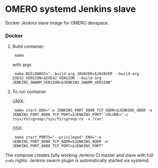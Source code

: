 OMERO systemd Jenkins slave
===========================

Docker Jenkins slave image for OMERO devspace.

###  Docker

1. Build container:

        make

    with args

        make BUILDARGS="--build-arg JAVAVER=$JAVAVER --build-arg EXE4J_VERSION=$EXE4J_VERSION --build-arg JENKINS_SWARM_VERSION=$JENKINS_SWARM_VERSION"

2. To run container

    UNIX:

        make start ENV="-e JENKINS_PORT_8080_TCP_ADDR=$JENKINS_ADDR -e JENKINS_PORT_8080_TCP_PORT=$JENKINS_PORT" VOLUME="-v /sys/fs/cgroup:/sys/fs/cgroup:ro -v /run"

    OSX:

        make start PORTS="--privileged" ENV="-e JENKINS_PORT_8080_TCP_ADDR=$JENKINS_ADDR -e JENKINS_PORT_8080_TCP_PORT=$JENKINS_PORT"

The compose creates fully working Jenkins CI master and slave with full `sudo` rights. Jenkins swarm plugin is automatically started via systemd.
